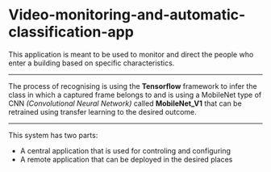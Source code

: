 # Video-monitoring-and-automatic-classification-app

This application is meant to be used to monitor and direct the people who enter a building based on	specific characteristics.

---

The process of recognising is using the **Tensorflow**  framework to infer the class in which a captured frame belongs to and is using a MobileNet type of CNN *(Convolutional Neural Network)* called **MobileNet_V1** that can be retrained using transfer learning to the desired outcome.

---

This system has two parts:
* A central application that is used for controling and configuring
* A remote application that can be deployed in the desired places
